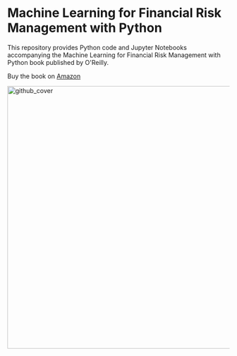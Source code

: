 # Machine Learning for Financial Risk Management with Python

This repository provides Python code and Jupyter Notebooks accompanying the Machine Learning for Financial Risk Management with Python book published by O'Reilly.

Buy the book on [Amazon](https://www.amazon.com/Machine-Learning-Financial-Management-Python/dp/1492085251)


<img width="596" alt="github_cover" src="https://user-images.githubusercontent.com/67332480/144302816-b5caa990-ffd4-4250-b3bb-6246e1a17677.png">
